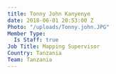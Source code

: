```yaml
---
title: Tonny John Kanyenye
date: 2018-06-01 20:53:00 Z
Photo: "/uploads/Tonny.john.JPG"
Member Type:
  Is Staff: true
Job Title: Mapping Supervisor
Country: Tanzania
Team: Tanzania
---
```



